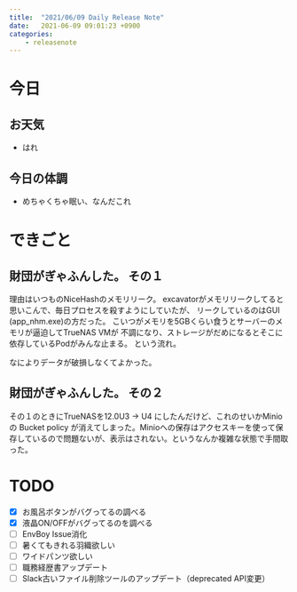 ```yaml
---
title:  "2021/06/09 Daily Release Note"
date:   2021-06-09 09:01:23 +0900
categories:
	- releasenote
---
```

# 今日

## お天気

* はれ

## 今日の体調

* めちゃくちゃ眠い、なんだこれ

# できごと

## 財団がぎゃふんした。 その１

理由はいつものNiceHashのメモリリーク。
excavatorがメモリリークしてると思いこんで、毎日プロセスを殺すようにしていたが、
リークしているのはGUI (app_nhm.exe)の方だった。
こいつがメモリを5GBくらい食うとサーバーのメモリが逼迫してTrueNAS VMが
不調になり、ストレージがだめになるとそこに依存しているPodがみんな止まる。
という流れ。

なによりデータが破損しなくてよかった。

## 財団がぎゃふんした。 その２

その１のときにTrueNASを12.0U3 -> U4 にしたんだけど、これのせいかMinioの
Bucket policy が消えてしまった。Minioへの保存はアクセスキーを使って保存しているので問題ないが、表示はされない。というなんか複雑な状態で手間取った。

# TODO 

- [x] お風呂ボタンがバグってるの調べる
- [x] 液晶ON/OFFがバグってるのを調べる
- [ ] EnvBoy Issue消化
- [ ] 暑くてもきれる羽織欲しい
- [ ] ワイドパンツ欲しい
- [ ] 職務経歴書アップデート
- [ ] Slack古いファイル削除ツールのアップデート（deprecated API変更）